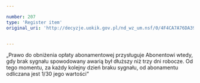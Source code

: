 ```yaml
---

number: 207
type: 'Register item'
original_uri: 'http://decyzje.uokik.gov.pl/nd_wz_um.nsf/0/4F4CA7A76DA39502C12572DD0032947B?OpenDocument'


---
```


„Prawo do obniżenia opłaty abonamentowej przysługuje Abonentowi wtedy, gdy brak sygnału spowodowany awarią był dłuższy niż trzy dni robocze. Od tego momentu, za każdy kolejny dzień braku sygnału, od abonamentu odliczana jest 1/30 jego wartości”
